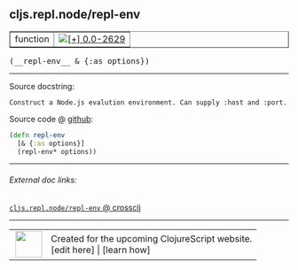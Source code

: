 ## cljs.repl.node/repl-env



 <table border="1">
<tr>
<td>function</td>
<td><a href="https://github.com/cljsinfo/cljs-api-docs/tree/0.0-2629"><img valign="middle" alt="[+] 0.0-2629" title="Added in 0.0-2629" src="https://img.shields.io/badge/+-0.0--2629-lightgrey.svg"></a> </td>
</tr>
</table>


 <samp>
(__repl-env__ & {:as options})<br>
</samp>

---





Source docstring:

```
Construct a Node.js evalution environment. Can supply :host and :port.
```


Source code @ [github](https://github.com/clojure/clojurescript/blob/r3123/src/clj/cljs/repl/node.clj#L198-L201):

```clj
(defn repl-env
  [& {:as options}]
  (repl-env* options))
```

<!--
Repo - tag - source tree - lines:

 <pre>
clojurescript @ r3123
└── src
    └── clj
        └── cljs
            └── repl
                └── <ins>[node.clj:198-201](https://github.com/clojure/clojurescript/blob/r3123/src/clj/cljs/repl/node.clj#L198-L201)</ins>
</pre>

-->

---



###### External doc links:

[`cljs.repl.node/repl-env` @ crossclj](http://crossclj.info/fun/cljs.repl.node/repl-env.html)<br>

---

 <table>
<tr><td>
<img valign="middle" align="right" width="48px" src="http://i.imgur.com/Hi20huC.png">
</td><td>
Created for the upcoming ClojureScript website.<br>
[edit here] | [learn how]
</td></tr></table>

[edit here]:https://github.com/cljsinfo/cljs-api-docs/blob/master/cljsdoc/cljs.repl.node/repl-env.cljsdoc
[learn how]:https://github.com/cljsinfo/cljs-api-docs/wiki/cljsdoc-files

<!--

This information was too distracting to show to readers, but I'll leave it
commented here since it is helpful to:

- pretty-print the data used to generate this document
- and show how to retrieve that data



The API data for this symbol:

```clj
{:ns "cljs.repl.node",
 :name "repl-env",
 :signature ["[& {:as options}]"],
 :history [["+" "0.0-2629"]],
 :type "function",
 :full-name-encode "cljs.repl.node/repl-env",
 :source {:code "(defn repl-env\n  [& {:as options}]\n  (repl-env* options))",
          :title "Source code",
          :repo "clojurescript",
          :tag "r3123",
          :filename "src/clj/cljs/repl/node.clj",
          :lines [198 201]},
 :full-name "cljs.repl.node/repl-env",
 :docstring "Construct a Node.js evalution environment. Can supply :host and :port."}

```

Retrieve the API data for this symbol:

```clj
;; from Clojure REPL
(require '[clojure.edn :as edn])
(-> (slurp "https://raw.githubusercontent.com/cljsinfo/cljs-api-docs/catalog/cljs-api.edn")
    (edn/read-string)
    (get-in [:symbols "cljs.repl.node/repl-env"]))
```

-->
